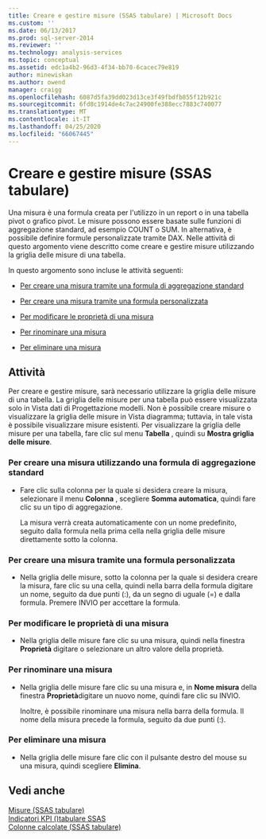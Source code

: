 ```yaml
---
title: Creare e gestire misure (SSAS tabulare) | Microsoft Docs
ms.custom: ''
ms.date: 06/13/2017
ms.prod: sql-server-2014
ms.reviewer: ''
ms.technology: analysis-services
ms.topic: conceptual
ms.assetid: edc1a4b2-96d3-4f34-bb70-6cacec79e819
author: minewiskan
ms.author: owend
manager: craigg
ms.openlocfilehash: 6087d5fa39dd023d13ce3f49fbdfb855f12b921c
ms.sourcegitcommit: 6fd8c1914de4c7ac24900fe388ecc7883c740077
ms.translationtype: MT
ms.contentlocale: it-IT
ms.lasthandoff: 04/25/2020
ms.locfileid: "66067445"
---
```

# <a name="create-and-manage-measures-ssas-tabular"></a>Creare e gestire misure (SSAS tabulare)
  Una misura è una formula creata per l'utilizzo in un report o in una tabella pivot o grafico pivot. Le misure possono essere basate sulle funzioni di aggregazione standard, ad esempio COUNT o SUM. In alternativa, è possibile definire formule personalizzate tramite DAX. Nelle attività di questo argomento viene descritto come creare e gestire misure utilizzando la griglia delle misure di una tabella.  
  
 In questo argomento sono incluse le attività seguenti:  
  
-   [Per creare una misura tramite una formula di aggregazione standard](#bkmk_create_stand)  
  
-   [Per creare una misura tramite una formula personalizzata](#bkmk_create_custom)  
  
-   [Per modificare le proprietà di una misura](#bkmk_edit)  
  
-   [Per rinominare una misura](#bkmk_rename)  
  
-   [Per eliminare una misura](#bkmk_delete)  
  
## <a name="tasks"></a>Attività  
 Per creare e gestire misure, sarà necessario utilizzare la griglia delle misure di una tabella. La griglia delle misure per una tabella può essere visualizzata solo in Vista dati di Progettazione modelli. Non è possibile creare misure o visualizzare la griglia delle misure in Vista diagramma; tuttavia, in tale vista è possibile visualizzare misure esistenti. Per visualizzare la griglia delle misure per una tabella, fare clic sul menu **Tabella** , quindi su **Mostra griglia delle misure**.  
  
###  <a name="to-create-a-measure-using-a-standard-aggregation-formula"></a><a name="bkmk_create_stand"></a>Per creare una misura utilizzando una formula di aggregazione standard  
  
-   Fare clic sulla colonna per la quale si desidera creare la misura, selezionare il menu **Colonna** , scegliere **Somma automatica**, quindi fare clic su un tipo di aggregazione.  
  
     La misura verrà creata automaticamente con un nome predefinito, seguito dalla formula nella prima cella nella griglia delle misure direttamente sotto la colonna.  
  
###  <a name="to-create-a-measure-using-a-custom-formula"></a><a name="bkmk_create_custom"></a> Per creare una misura tramite una formula personalizzata  
  
-   Nella griglia delle misure, sotto la colonna per la quale si desidera creare la misura, fare clic su una cella, quindi nella barra della formula digitare un nome, seguito da due punti (:), da un segno di uguale (=) e dalla formula. Premere INVIO per accettare la formula.  
  
###  <a name="to-edit-measure-properties"></a><a name="bkmk_edit"></a>Per modificare le proprietà di una misura  
  
-   Nella griglia delle misure fare clic su una misura, quindi nella finestra **Proprietà** digitare o selezionare un altro valore della proprietà.  
  
###  <a name="to-rename-a-measure"></a><a name="bkmk_rename"></a>Per rinominare una misura  
  
-   Nella griglia delle misure fare clic su una misura e, in **Nome misura** della finestra **Proprietà**digitare un nuovo nome, quindi fare clic su INVIO.  
  
     Inoltre, è possibile rinominare una misura nella barra della formula. Il nome della misura precede la formula, seguito da due punti (:).  
  
###  <a name="to-delete-a-measure"></a><a name="bkmk_delete"></a>Per eliminare una misura  
  
-   Nella griglia delle misure fare clic con il pulsante destro del mouse su una misura, quindi scegliere **Elimina**.  
  
## <a name="see-also"></a>Vedi anche  
 [Misure &#40;SSAS tabulare&#41;](measures-ssas-tabular.md)   
 [Indicatori KPI &#40;&#41;tabulare SSAS](kpis-ssas-tabular.md)   
 [Colonne calcolate &#40;SSAS tabulare&#41;](ssas-calculated-columns.md)  
  
  
